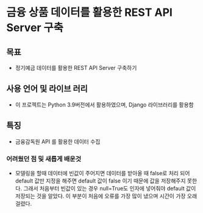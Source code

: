 # 금융 상품 데이터를 활용한 REST API Server 구축
## 목표 
- 정기예금 데이터를 활용한 REST API Server 구축하기

## 사용 언어 및 라이브 러리
- 이 프로젝트는 Python 3.9버전에서 활용하였으며, Django 라이브러리를 활용함

## 특징
- 금융감독원 API 를 활용한 데이터 수집

### 어려웠던 점 및 새롭게 배운것
- 모델링을 할때 데이터에 빈값이 주어지면 데이터를 받아올 때 false로 처리 되어 default 값만 지정을 해주면 default 값이 false 이기 때문에 값을 저장해주지 못한다. 그래서 처음부터 빈값이 있는 경우 null=True도 인자에 넣어줘야 default 값이 저장되는 것을 알았다. 이 부분이 처음에 오류를 가장 많이 냈으며 시간이 가장 오래 걸렸다.



